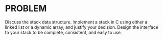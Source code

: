 # PROBLEM

Discuss the stack data structure. Implement a stack in C using either a linked list or a dynamic array, and justify your decision.
Design the interface to your stack to be complete, consistent, and easy to use.

